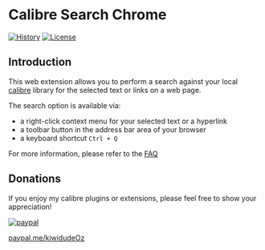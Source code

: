 # Calibre Search Chrome
[![History][changelog-image]][changelog-url] 
[![License][license-image]][license-url]

## Introduction

This web extension allows you to perform a search against your local [calibre][calibre-url] library for the selected text or links on a web page. 

The search option is available via:
- a right-click context menu for your selected text or a hyperlink
- a toolbar button in the address bar area of your browser
- a keyboard shortcut `Ctrl + Q`

For more information, please refer to the [FAQ][wiki-url]

## Donations

If you enjoy my calibre plugins or extensions, please feel free to show your appreciation!

[![paypal](https://www.paypalobjects.com/en_US/i/btn/btn_donateCC_LG.gif)][donate-url]

[paypal.me/kiwidudeOz][donate-url]

[donate-url]: https://paypal.me/kiwidudeOz
[wiki-url]: https://github.com/kiwidude68/calibre-search-app/wiki/Calibre-Search-FAQ

[calibre-url]: https://calibre-ebook.com/
[calibre-search-chrome-url]: https://github.com/kiwidude68/calibre-search-chrome
[calibre-search-firefox-url]: https://github.com/kiwidude68/calibre-search-firefox

[changelog-image]: https://img.shields.io/badge/History-CHANGELOG-blue.svg
[changelog-url]: CHANGELOG.md

[license-image]: https://img.shields.io/badge/License-GPL-yellow.svg
[license-url]: ../LICENSE.md
